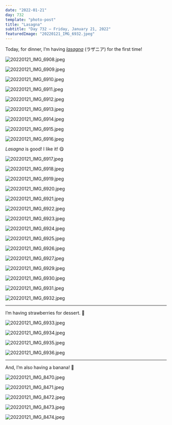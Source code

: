```yaml
---
date: "2022-01-21"
day: 732
template: "photo-post"
title: "Lasagna"
subtitle: "Day 732 – Friday, January 21, 2022"
featuredImage: "20220121_IMG_6932.jpeg"
---
```


Today, for dinner, I’m having _<a href="https://en.wikipedia.org/wiki/Lasagne">lasagna</a>_ (ラザニア) for the first time!

![20220121_IMG_6908.jpeg](20220121_IMG_6908.jpeg)

![20220121_IMG_6909.jpeg](20220121_IMG_6909.jpeg)

![20220121_IMG_6910.jpeg](20220121_IMG_6910.jpeg)

![20220121_IMG_6911.jpeg](20220121_IMG_6911.jpeg)

![20220121_IMG_6912.jpeg](20220121_IMG_6912.jpeg)

![20220121_IMG_6913.jpeg](20220121_IMG_6913.jpeg)

![20220121_IMG_6914.jpeg](20220121_IMG_6914.jpeg)

![20220121_IMG_6915.jpeg](20220121_IMG_6915.jpeg)

![20220121_IMG_6916.jpeg](20220121_IMG_6916.jpeg)

_Lasagna_ is good! I like it! 😋

![20220121_IMG_6917.jpeg](20220121_IMG_6917.jpeg)

![20220121_IMG_6918.jpeg](20220121_IMG_6918.jpeg)

![20220121_IMG_6919.jpeg](20220121_IMG_6919.jpeg)

![20220121_IMG_6920.jpeg](20220121_IMG_6920.jpeg)

![20220121_IMG_6921.jpeg](20220121_IMG_6921.jpeg)

![20220121_IMG_6922.jpeg](20220121_IMG_6922.jpeg)

![20220121_IMG_6923.jpeg](20220121_IMG_6923.jpeg)

![20220121_IMG_6924.jpeg](20220121_IMG_6924.jpeg)

![20220121_IMG_6925.jpeg](20220121_IMG_6925.jpeg)

![20220121_IMG_6926.jpeg](20220121_IMG_6926.jpeg)

![20220121_IMG_6927.jpeg](20220121_IMG_6927.jpeg)

![20220121_IMG_6929.jpeg](20220121_IMG_6929.jpeg)

![20220121_IMG_6930.jpeg](20220121_IMG_6930.jpeg)

![20220121_IMG_6931.jpeg](20220121_IMG_6931.jpeg)

![20220121_IMG_6932.jpeg](20220121_IMG_6932.jpeg)

<hr />

I’m having strawberries for dessert. 🍓

![20220121_IMG_6933.jpeg](20220121_IMG_6933.jpeg)

![20220121_IMG_6934.jpeg](20220121_IMG_6934.jpeg)

![20220121_IMG_6935.jpeg](20220121_IMG_6935.jpeg)

![20220121_IMG_6936.jpeg](20220121_IMG_6936.jpeg)

<hr />

And, I’m also having a banana! 🍌

![20220121_IMG_8470.jpeg](20220121_IMG_8470.jpeg)

![20220121_IMG_8471.jpeg](20220121_IMG_8471.jpeg)

![20220121_IMG_8472.jpeg](20220121_IMG_8472.jpeg)

![20220121_IMG_8473.jpeg](20220121_IMG_8473.jpeg)

![20220121_IMG_8474.jpeg](20220121_IMG_8474.jpeg)
